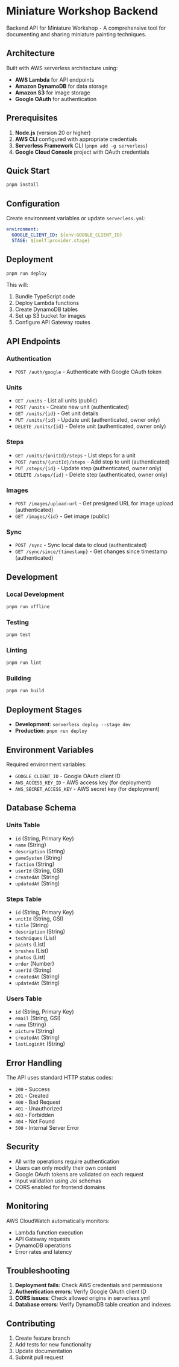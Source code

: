 # Miniature Workshop Backend

Backend API for Miniature Workshop - A comprehensive tool for documenting and sharing miniature painting techniques.

## Architecture

Built with AWS serverless architecture using:

- **AWS Lambda** for API endpoints
- **Amazon DynamoDB** for data storage
- **Amazon S3** for image storage
- **Google OAuth** for authentication

## Prerequisites

1. **Node.js** (version 20 or higher)
2. **AWS CLI** configured with appropriate credentials
3. **Serverless Framework** CLI (`pnpm add -g serverless`)
4. **Google Cloud Console** project with OAuth credentials

## Quick Start

```bash
pnpm install
```

## Configuration

Create environment variables or update `serverless.yml`:

```yaml
environment:
  GOOGLE_CLIENT_ID: ${env:GOOGLE_CLIENT_ID}
  STAGE: ${self:provider.stage}
```

## Deployment

```bash
pnpm run deploy
```

This will:

1. Bundle TypeScript code
2. Deploy Lambda functions
3. Create DynamoDB tables
4. Set up S3 bucket for images
5. Configure API Gateway routes

## API Endpoints

### Authentication

- `POST /auth/google` - Authenticate with Google OAuth token

### Units

- `GET /units` - List all units (public)
- `POST /units` - Create new unit (authenticated)
- `GET /units/{id}` - Get unit details
- `PUT /units/{id}` - Update unit (authenticated, owner only)
- `DELETE /units/{id}` - Delete unit (authenticated, owner only)

### Steps

- `GET /units/{unitId}/steps` - List steps for a unit
- `POST /units/{unitId}/steps` - Add step to unit (authenticated)
- `PUT /steps/{id}` - Update step (authenticated, owner only)
- `DELETE /steps/{id}` - Delete step (authenticated, owner only)

### Images

- `POST /images/upload-url` - Get presigned URL for image upload (authenticated)
- `GET /images/{id}` - Get image (public)

### Sync

- `POST /sync` - Sync local data to cloud (authenticated)
- `GET /sync/since/{timestamp}` - Get changes since timestamp (authenticated)

## Development

### Local Development

```bash
pnpm run offline
```

### Testing

```bash
pnpm test
```

### Linting

```bash
pnpm run lint
```

### Building

```bash
pnpm run build
```

## Deployment Stages

- **Development**: `serverless deploy --stage dev`
- **Production**: `pnpm run deploy`

## Environment Variables

Required environment variables:

- `GOOGLE_CLIENT_ID` - Google OAuth client ID
- `AWS_ACCESS_KEY_ID` - AWS access key (for deployment)
- `AWS_SECRET_ACCESS_KEY` - AWS secret key (for deployment)

## Database Schema

### Units Table

- `id` (String, Primary Key)
- `name` (String)
- `description` (String)
- `gameSystem` (String)
- `faction` (String)
- `userId` (String, GSI)
- `createdAt` (String)
- `updatedAt` (String)

### Steps Table

- `id` (String, Primary Key)
- `unitId` (String, GSI)
- `title` (String)
- `description` (String)
- `techniques` (List)
- `paints` (List)
- `brushes` (List)
- `photos` (List)
- `order` (Number)
- `userId` (String)
- `createdAt` (String)
- `updatedAt` (String)

### Users Table

- `id` (String, Primary Key)
- `email` (String, GSI)
- `name` (String)
- `picture` (String)
- `createdAt` (String)
- `lastLoginAt` (String)

## Error Handling

The API uses standard HTTP status codes:

- `200` - Success
- `201` - Created
- `400` - Bad Request
- `401` - Unauthorized
- `403` - Forbidden
- `404` - Not Found
- `500` - Internal Server Error

## Security

- All write operations require authentication
- Users can only modify their own content
- Google OAuth tokens are validated on each request
- Input validation using Joi schemas
- CORS enabled for frontend domains

## Monitoring

AWS CloudWatch automatically monitors:

- Lambda function execution
- API Gateway requests
- DynamoDB operations
- Error rates and latency

## Troubleshooting

1. **Deployment fails**: Check AWS credentials and permissions
2. **Authentication errors**: Verify Google OAuth client ID
3. **CORS issues**: Check allowed origins in serverless.yml
4. **Database errors**: Verify DynamoDB table creation and indexes

## Contributing

1. Create feature branch
2. Add tests for new functionality
3. Update documentation
4. Submit pull request
